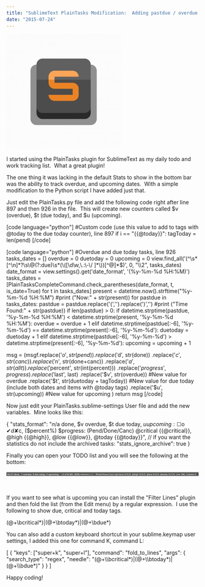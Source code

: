 ```yaml
---
title: "SublimeText PlainTasks Modification:  Adding pastdue / overdue and upcoming stats for date tracking"
date: "2015-07-24"
---
```


[![sublimetext](images/sublimetext-300x300.jpg)](http://www.thesterk.com/wp-content/uploads/2015/07/sublimetext.jpg)

I started using the PlainTasks plugin for SublimeText as my daily todo and work tracking list.  What a great plugin!

The one thing it was lacking in the default Stats to show in the bottom bar was the ability to track overdue, and upcoming dates.  With a simple modification to the Python script I have added just that.

Just edit the PlainTasks.py file and add the following code right after line 897 and then 926 in the file.  This will create new counters called $v (overdue), $t (due today), and $u (upcoming).

\[code language="python"\] #Custom code (use this value to add to tags with @today to the due today counter), line 897 if i == "{{@today}}": tagToday = len(pend) \[/code\]

\[code language="python"\] #Overdue and due today tasks, line 926 tasks\_dates = \[\] overdue = 0 duetoday = 0 upcoming = 0 view.find\_all('(^\\s\*\[^\\n\]\*?\\s\\@(?:due)\\s\*(\\(\[\\d\\w,\\.:\\-\\/ \]\*\\))\[^@\]\*$)', 0, "\\\\2", tasks\_dates) date\_format = view.settings().get('date\_format', '(%y-%m-%d %H:%M)') tasks\_dates = \[PlainTasksCompleteCommand.check\_parentheses(date\_format, t, is\_date=True) for t in tasks\_dates\] present = datetime.now().strftime("%y-%m-%d %H:%M") #print ("Now:" + str(present)) for pastdue in tasks\_dates: pastdue = pastdue.replace('(','').replace(')','') #print ("Time Found:" + str(pastdue)) if len(pastdue) > 0: if datetime.strptime(pastdue, '%y-%m-%d %H:%M') < datetime.strptime(present, '%y-%m-%d %H:%M'): overdue = overdue + 1 elif datetime.strptime(pastdue\[:-6\], '%y-%m-%d') == datetime.strptime(present\[:-6\], '%y-%m-%d'): duetoday = duetoday + 1 elif datetime.strptime(pastdue\[:-6\], '%y-%m-%d') > datetime.strptime(present\[:-6\], '%y-%m-%d'): upcoming = upcoming + 1

msg = (msgf.replace('$o', str(pend)) .replace('$d', str(done)) .replace('$c', str(canc)) .replace('$n', str(done+canc)) .replace('$a', str(allt)) .replace('$percent', str(int(percent))) .replace('$progress', progress) .replace('$last', last) .replace('$v', str(overdue)) #New value for overdue .replace('$t', str(duetoday + tagToday)) #New value for due today (include both dates and items with @today tags) .replace('$u', str(upcoming)) #New value for upcoming ) return msg \[/code\]

Now just edit your PlainTasks.sublime-settings User file and add the new variables.  Mine looks like this:

{ "stats\_format": "$n/$a done, $v overdue, $t due today, $u upcoming: ☐$o ✔$d ✘$c, ($percent%) $progress: (Pend/Done/Canc) @critical {{@critical}}, @high {{@high}}, @low {{@low}}, @today {{@today}}", // if you want the statistics do not include the archived tasks: "stats\_ignore\_archive": true }

Finally you can open your TODO list and you will see the following at the bottom:

[![Screen Shot 2015-08-03 at 10.31.13 PM](images/Screen-Shot-2015-08-03-at-10.31.13-PM.jpg)](http://www.thesterk.com/wp-content/uploads/2015/07/Screen-Shot-2015-08-03-at-10.31.13-PM.jpg)

 

If you want to see what is upcoming you can install the "Filter Lines" plugin and then fold the list (from the Edit menu) by a regular expression.  I use the following to show due, critical and today tags.

(@+\\bcritical\*)|(@+\\btoday\*)|(@+\\bdue\*)

You can also add a custom keyboard shortcut in your sublime.keymap user settings, I added this one for command K, command L:

\[ { "keys": \["super+k", "super+l"\], "command": "fold\_to\_lines", "args": { "search\_type": "regex", "needle": "(@+\\\\bcritical\*)|(@+\\\\btoday\*)|(@+\\\\bdue\*)" } } \]

Happy coding!
